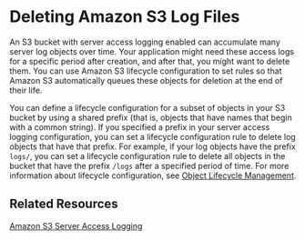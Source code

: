 # Deleting Amazon S3 Log Files<a name="deleting-log-files-lifecycle"></a>

An S3 bucket with server access logging enabled can accumulate many server log objects over time\. Your application might need these access logs for a specific period after creation, and after that, you might want to delete them\. You can use Amazon S3 lifecycle configuration to set rules so that Amazon S3 automatically queues these objects for deletion at the end of their life\. 

You can define a lifecycle configuration for a subset of objects in your S3 bucket by using a shared prefix \(that is, objects that have names that begin with a common string\)\. If you specified a prefix in your server access logging configuration, you can set a lifecycle configuration rule to delete log objects that have that prefix\. For example, if your log objects have the prefix `logs/`, you can set a lifecycle configuration rule to delete all objects in the bucket that have the prefix `/logs` after a specified period of time\. For more information about lifecycle configuration, see [Object Lifecycle Management](object-lifecycle-mgmt.md)\.

## Related Resources<a name="deleting-log-files-lifecycle-more-info"></a>

[Amazon S3 Server Access Logging](ServerLogs.md)